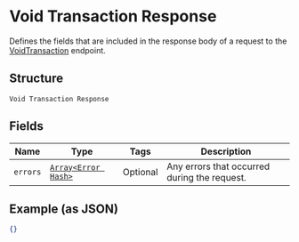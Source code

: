 
# Void Transaction Response

Defines the fields that are included in the response body of
a request to the [VoidTransaction](/doc/api/transactions.md#void-transaction) endpoint.

## Structure

`Void Transaction Response`

## Fields

| Name | Type | Tags | Description |
|  --- | --- | --- | --- |
| `errors` | [`Array<Error Hash>`](/doc/models/error.md) | Optional | Any errors that occurred during the request. |

## Example (as JSON)

```json
{}
```

